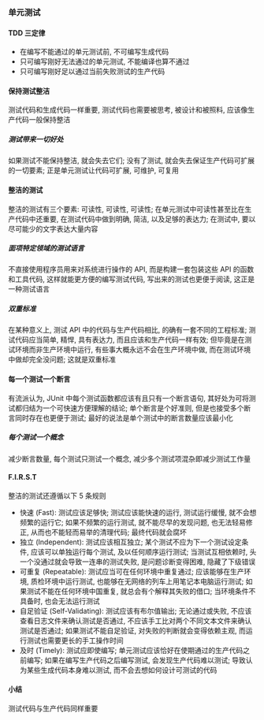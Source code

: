### 单元测试

#### TDD 三定律
- 在编写不能通过的单元测试前, 不可编写生成代码
- 只可编写刚好无法通过的单元测试, 不能编译也算不通过
- 只可编写刚好足以通过当前失败测试的生产代码

#### 保持测试整洁
测试代码和生成代码一样重要, 测试代码也需要被思考, 被设计和被照料, 应该像生产代码一般保持整洁

##### 测试带来一切好处
如果测试不能保持整洁, 就会失去它们; 没有了测试, 就会失去保证生产代码可扩展的一切要素; 正是单元测试让代码可扩展, 可维护, 可复用

#### 整洁的测试
整洁的测试有三个要素: 可读性, 可读性, 可读性; 在单元测试中可读性甚至比在生产代码中还重要, 在测试代码中做到明确, 简洁, 以及足够的表达力; 在测试中, 要以尽可能少的文字表达大量内容

##### 面项特定领域的测试语言
不直接使用程序员用来对系统进行操作的 API, 而是构建一套包装这些 API 的函数和工具代码, 这样就能更方便的编写测试代码, 写出来的测试也更便于阅读, 这正是一种测试语言

##### 双重标准
在某种意义上, 测试 API 中的代码与生产代码相比, 的确有一套不同的工程标准; 测试代码应当简单, 精悍, 具有表达力, 而且应该和生产代码一样有效; 但毕竟是在测试环境而非生产环境中运行, 有些事大概永远不会在生产环境中做, 而在测试环境中做却完全没问题; 这就是双重标准

#### 每一个测试一个断言
有流派认为, JUnit 中每个测试函数都应该有且只有一个断言语句, 其好处为可将测试都归结为一个可快速方便理解的结论; 单个断言是个好准则, 但是也接受多个断言同时存在也更便于测试; 最好的说法是单个测试中的断言数量应该最小化

##### 每个测试一个概念
减少断言数量, 每个测试只测试一个概念, 减少多个测试项混杂即减少测试工作量

#### F.I.R.S.T
整洁的测试还遵循以下 5 条规则
- 快速 (Fast): 测试应该足够快; 测试应该能快速的运行, 测试运行缓慢, 就不会想频繁的运行它; 如果不频繁的运行测试, 就不能尽早的发现问题, 也无法轻易修正, 从而也不能轻而易举的清理代码; 最终代码就会腐坏
- 独立 (Independent): 测试应该相互独立; 某个测试不应为下一个测试设定条件, 应该可以单独运行每个测试, 及以任何顺序运行测试; 当测试互相依赖时, 头一个没通过就会导致一连串的测试失败, 是问题诊断变得困难, 隐藏了下级错误
- 可重复 (Repeatable): 测试应当可在任何环境中重复通过; 应该能够在生产环境, 质检环境中运行测试, 也能够在无网络的列车上用笔记本电脑运行测试; 如果测试不能在任何环境中国重复, 就总会有个解释其失败的借口; 当环境条件不具备时, 也会无法运行测试
- 自足验证 (Self-Validating): 测试应该有布尔值输出; 无论通过或失败, 不应该查看日志文件来确认测试是否通过, 不应该手工比对两个不同文本文件来确认测试是否通过; 如果测试不能自足验证, 对失败的判断就会变得依赖主观, 而运行测试也需要更长的手工操作时间
- 及时 (Timely): 测试应即使编写; 单元测试应该恰好在使期通过的生产代码之前编写; 如果在编写生产代码之后编写测试, 会发现生产代码难以测试; 导致认为某些生成代码本身难以测试, 而不会去想如何设计可测试的代码

#### 小结
测试代码与生产代码同样重要

